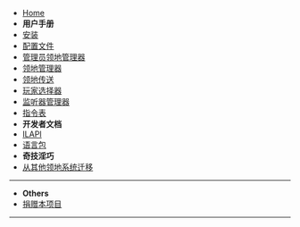 * [Home](/README.md)
* **用户手册**
* [安装](/user/install.md)
* [配置文件](/user/configure.md)
* [管理员领地管理器](/user/oplmgr.md)
* [领地管理器](/user/lmgr.md)
* [领地传送](/user/landtp.md)
* [玩家选择器](/user/playerselector.md)
* [监听器管理器](/user/listenerMgr.md)
* [指令表](/user/commands.md)
* **开发者文档**
* [ILAPI](/development/ilapi.md)
* [语言包](/development/i18n.md)
* **奇技淫巧**
* [从其他领地系统迁移](/tools/transfrom.md)
---
* **Others**
* [捐赠本项目](/CONTRIBUTE.md)
---